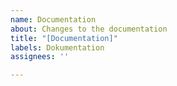 ```yaml
---
name: Documentation
about: Changes to the documentation
title: "[Documentation]"
labels: Dokumentation
assignees: ''

---
```



